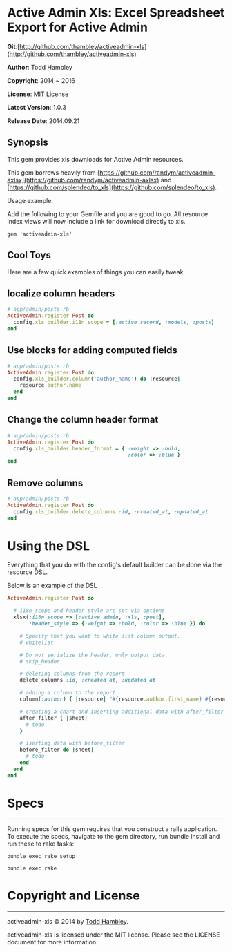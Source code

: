 Active Admin Xls: Excel Spreadsheet Export for Active Admin
====================================

**Git**:[http://github.com/thambley/activeadmin-xls](http://github.com/thambley/activeadmin-xls)

**Author**:  Todd Hambley

**Copyright**:    2014 ~ 2016

**License**: MIT License

**Latest Version**: 1.0.3

**Release Date**: 2014.09.21

Synopsis
--------

This gem provides xls downloads for Active Admin resources.

This gem borrows heavily from [https://github.com/randym/activeadmin-axlsx](https://github.com/randym/activeadmin-axlsx) and [https://github.com/splendeo/to_xls](https://github.com/splendeo/to_xls).


Usage example:

Add the following to your Gemfile and you are good to go.
All resource index views will now include a link for download directly
to xls.

```
gem 'activeadmin-xls'
```

Cool Toys
---------

Here are a few quick examples of things you can easily tweak.

## localize column headers

```ruby
# app/admin/posts.rb
ActiveAdmin.register Post do
  config.xls_builder.i18n_scope = [:active_record, :models, :posts]
end
```

## Use blocks for adding computed fields

```ruby
# app/admin/posts.rb
ActiveAdmin.register Post do
  config.xls_builder.column('author_name') do |resource|
    resource.author.name
  end
end
```

## Change the column header format

```ruby
# app/admin/posts.rb
ActiveAdmin.register Post do
  config.xls_builder.header_format = { :weight => :bold,
                                       :color => :blue }
end
```

## Remove columns

```ruby
# app/admin/posts.rb
ActiveAdmin.register Post do
  config.xls_builder.delete_columns :id, :created_at, :updated_at
end
```

# Using the DSL

Everything that you do with the config's default builder can be done via
the resource DSL.

Below is an example of the DSL

```ruby
ActiveAdmin.register Post do

  # i18n_scope and header style are set via options
  xlsx(:i18n_scope => [:active_admin, :xls, :post],
       :header_style => {:weight => :bold, :color => :blue }) do

    # Specify that you want to white list column output.
    # whitelist

    # Do not serialize the header, only output data.
    # skip_header

    # deleting columns from the report
    delete_columns :id, :created_at, :updated_at

    # adding a column to the report
    column(:author) { |resource| "#{resource.author.first_name} #{resource.author.last_name}" }

    # creating a chart and inserting additional data with after_filter
    after_filter { |sheet|
      # todo
    }

    # iserting data with before_filter
    before_filter do |sheet|
      # todo
    end
  end
end
```

# Specs
------
Running specs for this gem requires that you construct a rails application.
To execute the specs, navigate to the gem directory,
run bundle install and run these to rake tasks:

```
bundle exec rake setup
```

```
bundle exec rake
```

# Copyright and License
----------

activeadmin-xls &copy; 2014 by [Todd Hambley](mailto:thambley@travelleaders.com).

activeadmin-xls is licensed under the MIT license. Please see the LICENSE document for more information.
